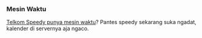### Mesin Waktu

[Telkom Speedy punya mesin waktu](http://daus.trala.la/2007/12/25/frontpage-speedy/)? Pantes speedy sekarang suka ngadat, kalender di servernya aja ngaco.

<!-- METADATA: {"time": "2007-12-25 20:31:42", "title": "Mesin Waktu"} -->
